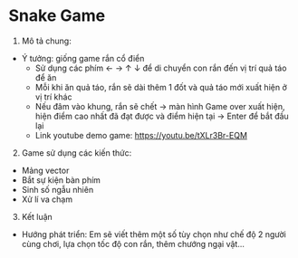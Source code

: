 # Snake Game 

1. Mô tả chung:
- Ý tưởng: giống game rắn cổ điển 
  + Sử dụng các phím  ← → ↑ ↓ để di chuyển con rắn đến vị trí quả táo để ăn 
  + Mỗi khi ăn quả táo, rắn sẽ dài thêm 1 đốt và quả táo mới xuất hiện ở vị trí khác
  + Nếu đâm vào khung, rắn sẽ chết -> màn hình Game over xuất hiện, hiện điểm cao nhất đã đạt được và điểm hiện tại -> Enter để bắt đầu lại 
  + Link youtube demo game: https://youtu.be/tXLr3Br-EQM
2. Game sử dụng các kiến thức:
  + Mảng vector
  + Bắt sự kiện bàn phím
  + Sinh số ngẫu nhiên  
  + Xử lí va chạm
 3. Kết luận
  + Hướng phát triển: Em sẽ viết thêm một số tùy chọn như chế độ 2 người cùng chơi, lựa chọn tốc độ con rắn, thêm chướng ngại vật...
  
